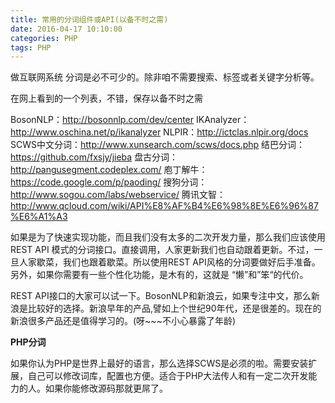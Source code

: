 ```yaml
---
title: 常用的分词组件或API(以备不时之需)
date: 2016-04-17 10:10:00
categories: PHP
tags: PHP
---
```

做互联网系统 分词是必不可少的。除非咱不需要搜索、标签或者关键字分析等。

在网上看到的一个列表，不错，保存以备不时之需

BosonNLP：<http://bosonnlp.com/dev/center>
IKAnalyzer：<http://www.oschina.net/p/ikanalyzer>
NLPIR：<http://ictclas.nlpir.org/docs>
SCWS中文分词：<http://www.xunsearch.com/scws/docs.php>
结巴分词：<https://github.com/fxsjy/jieba>
盘古分词：<http://pangusegment.codeplex.com/>
庖丁解牛：<https://code.google.com/p/paoding/>
搜狗分词：<http://www.sogou.com/labs/webservice/>
腾讯文智：
<http://www.qcloud.com/wiki/API%E8%AF%B4%E6%98%8E%E6%96%87%E6%A1%A3>

 如果是为了快速实现功能，而且我们没有太多的二次开发力量，那么我们应该使用REST API 模式的分词接口。直接调用，人家更新我们也自动跟着更新。不过，一旦人家歇菜，我们也跟着歇菜。所以使用REST API风格的分词要做好后手准备。另外，如果你需要有一些个性化功能，是木有的，这就是 “懒”和”笨“的代价。

 REST API接口的大家可以试一下。BosonNLP和新浪云，如果专注中文，那么新浪是比较好的选择。新浪早年的产品,譬如上个世纪90年代，还是很差的。现在的新浪很多产品还是值得学习的。(呀~~~不小心暴露了年龄)

**PHP分词**

如果你认为PHP是世界上最好的语言，那么选择SCWS是必须的啦。需要安装扩展，自己可以修改词库，配置也方便。适合于PHP大法传人和有一定二次开发能力的人。如果你能修改源码那就更屌了。